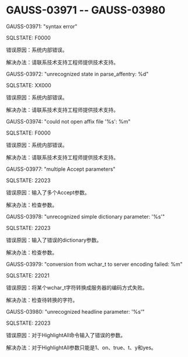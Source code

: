 # GAUSS-03971 -- GAUSS-03980

GAUSS-03971: "syntax error"

SQLSTATE: F0000

错误原因：系统内部错误。

解决办法：请联系技术支持工程师提供技术支持。

GAUSS-03972: "unrecognized state in parse\_affentry: %d"

SQLSTATE: XX000

错误原因：系统内部错误。

解决办法：请联系技术支持工程师提供技术支持。

GAUSS-03974: "could not open affix file '%s': %m"

SQLSTATE: F0000

错误原因：系统内部错误。

解决办法：请联系技术支持工程师提供技术支持。

GAUSS-03977: "multiple Accept parameters"

SQLSTATE: 22023

错误原因：输入了多个Accept参数。

解决办法：检查参数。

GAUSS-03978: "unrecognized simple dictionary parameter: '%s'"

SQLSTATE: 22023

错误原因：输入了错误的dictionary参数。

解决办法：检查参数。

GAUSS-03979: "conversion from wchar\_t to server encoding failed: %m"

SQLSTATE: 22021

错误原因：将某个wchar\_t字符转换成服务器的编码方式失败。

解决办法：检查待转换的字符。

GAUSS-03980: "unrecognized headline parameter: '%s'"

SQLSTATE: 22023

错误原因：对于HighlightAll命令输入了错误的参数。

解决办法：对于HighlightAll参数只能是1、on、true、t、y和yes。


